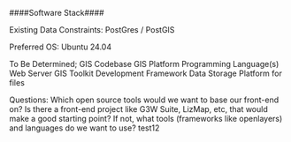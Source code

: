 ####Software Stack####

Existing Data Constraints:
PostGres / PostGIS

Preferred OS:
Ubuntu 24.04

To Be Determined;
GIS Codebase
GIS Platform
Programming Language(s)
Web Server
GIS Toolkit
Development Framework
Data Storage Platform for files

Questions:
Which open source tools would we want to base our front-end on?
Is there a front-end project like G3W Suite, LizMap, etc, that would make a good starting point?
If not, what tools (frameworks like openlayers) and languages do we want to use?
test12